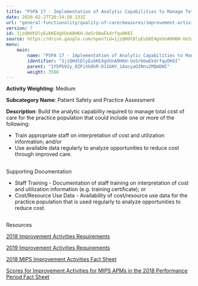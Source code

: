 ```yaml
---
title: "PSPA 17 - Implementation of Analytic Capabilities to Manage Total Cost of Care for Practice Population"
date: 2020-02-27T20:54:50.133Z
url: "general-functionality/quality-of-care/measures/improvement-activities-measures/2018-improvement-activities/pspa-17-implementation-of-analytic-capabilities-to-manage-total-cost-of-care-for-practice-population.html"
version: 7
id: 1jzQHdtDlyEubKE4gVUnA0H6H-UoSrbbwEkdrfquOK6I
source: https://drive.google.com/open?id=1jzQHdtDlyEubKE4gVUnA0H6H-UoSrbbwEkdrfquOK6I
menu:
    main:
        name: "PSPA 17 - Implementation of Analytic Capabilities to Manage Total Cost of Care for Practice Population"
        identifier: "1jzQHdtDlyEubKE4gVUnA0H6H-UoSrbbwEkdrfquOK6I"
        parent: "1YbPb92y_0ZPiXk8hR-D11GKV_1AacyaOZNnv2MQmDWI"
        weight: 3560
---
```









**Activity Weighting**: Medium

**Subcategory Name**: Patient Safety and Practice Assessment

**Description**: Build the analytic capability required to manage total cost of care for the practice population that could include one or more of the following:

* Train appropriate staff on interpretation of cost and utilization information; and/or
* Use available data regularly to analyze opportunities to reduce cost through improved care.







## 

Supporting Documentation

* Staff Training - Documentation of staff training on interpretation of cost and utilization information (e.g. training certificate); or 
* Cost/Resource Use Data - Availability of cost/resource use data for the practice population that is used regularly to analyze opportunities to reduce cost.







## 

Resources

[2018 Improvement Activities Requirements](https://qpp.cms.gov/mips/improvement-activities?py=2018)

[2019 Improvement Activities Requirements](https://qpp.cms.gov/mips/improvement-activities?py=2019)

[2018 MIPS Improvement Activities Fact Sheet](https://qpp.cms.gov/resource/2018%20MIPS%20Improvement%20Activities%20Fact%20Sheet)

[Scores for Improvement Activities for MIPS APMs in the 2018 Performance Period Fact Sheet](https://qpp.cms.gov/resource/2018%20MIPS%20APMs%20improvement%20Activities%20scores%20fact%20sheet)


